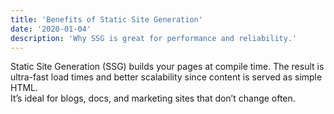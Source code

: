 ```yaml
---
title: 'Benefits of Static Site Generation'
date: '2020-01-04'
description: 'Why SSG is great for performance and reliability.'
---
```


Static Site Generation (SSG) builds your pages at compile time. The result is ultra-fast load times and better scalability since content is served as simple HTML.  
It’s ideal for blogs, docs, and marketing sites that don’t change often.
